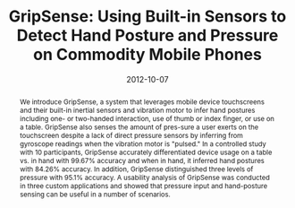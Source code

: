 ---
abstract: |-
  We introduce GripSense, a system that leverages mobile device touchscreens and their built-in inertial sensors and vibration motor to infer hand postures including one- or two-handed interaction, use of thumb or index finger, or use on a table. GripSense also senses the amount of pres-sure a user exerts on the touchscreen despite a lack of direct pressure sensors by inferring from gyroscope readings when the vibration motor is "pulsed." In a controlled study with 10 participants, GripSense accurately differentiated device usage on a table vs. in hand with 99.67% accuracy and when in hand, it inferred hand postures with 84.26% accuracy. In addition, GripSense distinguished three levels of pressure with 95.1% accuracy. A usability analysis of GripSense was conducted in three custom applications and showed that pressure input and hand-posture sensing can be useful in a number of scenarios.
authors:
- goel
- Jacob Wobbrock
- Shwetak Patel
bibtex: |-
  @inproceedings{Goel:2012:GUB:2380116.2380184,
   author = {Goel, Mayank and Wobbrock, Jacob and Patel, Shwetak},
   title = {GripSense: Using Built-in Sensors to Detect Hand Posture and Pressure on Commodity Mobile Phones},
   booktitle = {Proceedings of the 25th Annual ACM Symposium on User Interface Software and Technology},
   series = {UIST '12},
   year = {2012},
   isbn = {978-1-4503-1580-7},
   location = {Cambridge, Massachusetts, USA},
   pages = {545--554},
   numpages = {10},
   url = {http://doi.acm.org/10.1145/2380116.2380184},
   doi = {10.1145/2380116.2380184},
   acmid = {2380184},
   publisher = {ACM},
   address = {New York, NY, USA},
   keywords = {gyroscope, hand posture, inertial sensors, mobile, posture, situational impairments, touchscreen},
  }
caption: ''
citation: |-
  Mayank Goel, Jacob Wobbrock, and Shwetak Patel. 2012. GripSense: using built-in sensors to detect hand posture and pressure on commodity mobile phones.  In Proceedings of the 25th annual ACM symposium on User interface software and technology (UIST '12). ACM, New York, NY, USA,  545-554. DOI=http://dx.doi.org/10.1145/2380116.2380184
conference: ACM symposium on User Interface Software and Technology (UIST), 2012
date: '2012-10-07'
image: '/images/pubs/gripsense.jpg'
pdf: /pdfs/gripsense.pdf
thumbnail: '/images/pubs/gripsense.jpg'
title: 'GripSense: Using Built-in Sensors to Detect Hand Posture and Pressure on Commodity
  Mobile Phones'
video: 'https://www.youtube.com/watch?v=0wQWCOutehM'
video_embed: '<iframe width="560" height="315" src="https://www.youtube.com/watch?v=0wQWCOutehM" frameborder="0" allowfullscreen></iframe>'
redirect_from: /projects/GripSense/
---